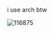 i use arch btw


![116875](https://github.com/JusPLP/JusPLP/assets/106280544/4b5ab5fb-675e-48b1-8e89-41aa8ca41f59)
